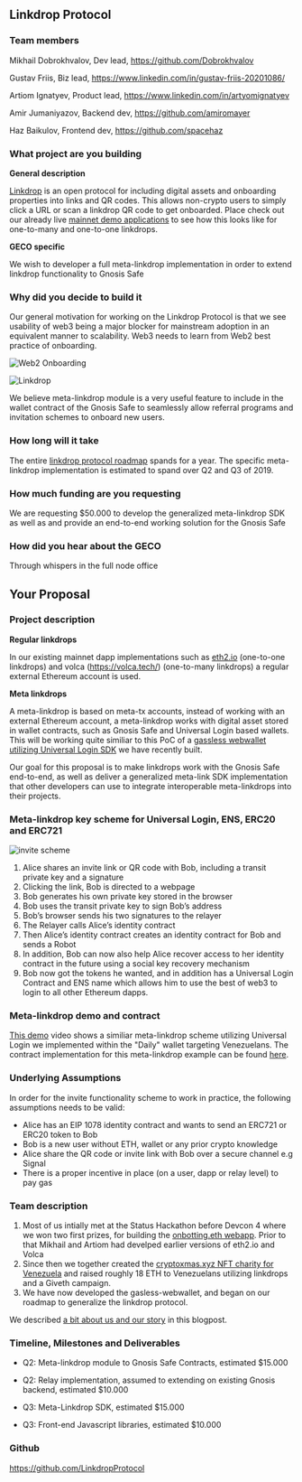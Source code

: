 
## Linkdrop Protocol

### Team members 

Mikhail Dobrokhvalov,
Dev lead,
https://github.com/Dobrokhvalov

Gustav Friis,
Biz lead,
https://www.linkedin.com/in/gustav-friis-20201086/

Artiom Ignatyev,
Product lead,
https://www.linkedin.com/in/artyomignatyev

Amir Jumaniyazov,
Backend dev,
https://github.com/amiromayer

Haz Baikulov,
Frontend dev,
https://github.com/spacehaz


### What project are you building 

**General description**

[Linkdrop](https://linkdrop.org/) is an open protocol for including digital assets and onboarding properties into links and QR codes. This allows non-crypto users to simply click a URL or scan a linkdrop QR code to get onboarded. Place check out our already live [mainnet demo applications](https://linkdrop.org/demo/) to see how this looks like for one-to-many and one-to-one linkdrops.

**GECO specific**

We wish to developer a full meta-linkdrop implementation in order to extend linkdrop functionality to Gnosis Safe

### Why did you decide to build it 


Our general motivation for working on the Linkdrop Protocol is that we see usability of web3 being a major blocker for mainstream adoption in an equivalent manner to scalability. Web3 needs to learn from Web2 best practice of onboarding.


![Web2 Onboarding](https://i.imgur.com/ruiWXd9.png)

![Linkdrop](https://i.imgur.com/SOlmvZs.png)


We believe meta-linkdrop module is a very useful feature to include in the wallet contract of the Gnosis Safe to seamlessly allow referral programs and invitation schemes to onboard new users.

### How long will it take 

The entire  [linkdrop protocol roadmap](https://github.com/LinkdropProtocol/Proposal-Paper/blob/master/README.md) spands for a year. The specific meta-linkdrop implementation is estimated to spand over Q2 and Q3 of 2019.

### How much funding are you requesting  
We are requesting $50.000 to develop the generalized meta-linkdrop SDK as well as and provide an end-to-end working solution for the Gnosis Safe

### How did you hear about the GECO

Through whispers in the full node office

## Your Proposal 
### Project description

**Regular linkdrops**

In our existing mainnet dapp implementations such as [eth2.io](https://eth2.io/) (one-to-one linkdrops) and volca (https://volca.tech/) (one-to-many linkdrops) a regular external Ethereum account is used.

**Meta linkdrops**

A meta-linkdrop is based on meta-tx accounts, instead of working with an external Ethereum account, a meta-linkdrop works with digital asset stored in wallet contracts, such as Gnosis Safe and Universal Login based wallets.
This will be working quite similiar to this PoC of a [gassless webwallet utilizing Universal Login SDK](https://github.com/LinkdropProtocol/Gasless-Webwallet) we have recently built. 

Our goal for this proposal is to make linkdrops work with the Gnosis Safe end-to-end, as well as deliver a generalized meta-link SDK implementation that other developers can use to integrate interoperable meta-linkdrops into their projects.


### Meta-linkdrop key scheme for Universal Login, ENS, ERC20 and ERC721 

![invite scheme](https://user-images.githubusercontent.com/18598519/48316096-10f8ab00-e5df-11e8-89f0-63a0397c904c.png)

1. Alice shares an invite link or QR code with Bob, including a transit private key and a signature
1. Clicking the link, Bob is directed to a webpage
2. Bob generates his own private key stored in the browser
3. Bob uses the transit private key to sign Bob’s address
4. Bob’s browser sends his two signatures to the relayer 
5. The Relayer calls Alice’s identity contract
6. Then Alice’s identity contract creates an identity contract for Bob and sends a Robot
7. In addition, Bob can now also help Alice recover access to her identity contract in the future using a social key recovery mechanism
8. Bob now got the tokens he wanted, and in addition has a Universal Login Contract and ENS name which allows him to use the best of web3 to login to all other Ethereum dapps.

### Meta-linkdrop demo and contract

[This demo](https://screencast-o-matic.com/watch/cqeblx0k7e) video shows a similiar meta-linkdrop scheme utilizing Universal Login we implemented within the "Daily" wallet targeting Venezuelans. The contract implementation for this meta-linkdrop example can be found [here](https://gist.github.com/Dobrokhvalov/00e2bbca13a1378636fa5a400bd692f5#file-invitelink-sol).



### Underlying Assumptions

In order for the invite functionality scheme to work in practice, the following assumptions needs to be valid: 

- Alice has an EIP 1078 identity contract and wants to send an ERC721 or ERC20 token to Bob
- Bob is a new user without ETH, wallet or any prior crypto knowledge
- Alice share the QR code or invite link with Bob over a secure channel e.g Signal
- There is a proper incentive in place (on a user, dapp or relay level) to pay gas


### Team description

1. Most of us intially met at the Status Hackathon before Devcon 4 where we won two first prizes, for building the [onbotting.eth webapp](https://www.youtube.com/watch?v=K67dOixMBWI&t=). Prior to that Mikhail and Artiom had develped earlier versions of eth2.io and Volca 
2. Since then we together created the [cryptoxmas.xyz NFT charity for Venezuela](https://cryptoxmas.xyz/) and raised roughly 18 ETH to Venezuelans utilizing linkdrops and a Giveth campaign.
3. We have now developed the gasless-webwallet, and began on our roadmap to generalize the linkdrop protocol. 

We described [a bit about us and our story](https://medium.com/@Gfriiis/linkdrops-an-open-source-standard-for-invite-digital-asset-links-on-ethereum-29f34b3fa5ec) in this blogpost.


### Timeline, Milestones and Deliverables


- Q2: Meta-linkdrop module to Gnosis Safe Contracts, estimated $15.000

- Q2: Relay implementation, assumed to extending on existing Gnosis backend, estimated $10.000

- Q3: Meta-Linkdrop SDK, estimated $15.000 

- Q3: Front-end Javascript libraries, estimated $10.000 

### Github

https://github.com/LinkdropProtocol

